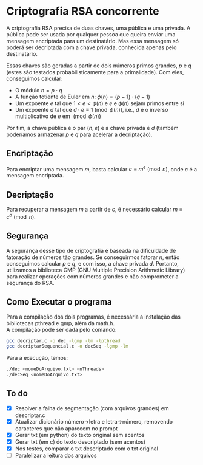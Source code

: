 # Criptografia RSA concorrente
A criptografia RSA precisa de duas chaves, uma pública e uma privada. A pública pode ser usada por qualquer pessoa que queira enviar uma mensagem encriptada para um destinatário. Mas essa mensagem só poderá ser decriptada com a chave privada, conhecida apenas pelo destinatário.  

Essas chaves são geradas a partir de dois números primos grandes, $p$ e $q$ (estes são testados probabilisticamente para a primalidade). Com eles, conseguimos calcular:
* O módulo $n = p \cdot q$
* A função totiente de Euler em $n$: $\phi(n) = (p-1) \cdot (q-1)$
* Um expoente $e$ tal que $1 < e < \phi(n)$ e $e$ e $\phi(n)$ sejam primos entre si
* Um expoente $d$ tal que $d \cdot e \equiv 1 \pmod{\phi(n)}$, i.e., $d$ é o inverso multiplicativo de $e$ em $\pmod{\phi(n)}$

Por fim, a chave pública é o par $(n, e)$ e a chave privada é $d$ (também poderíamos armazenar $p$ e $q$ para acelerar a decriptação).  

## Encriptação
Para encriptar uma mensagem $m$, basta calcular $c \equiv m^e \pmod{n}$, onde $c$ é a mensagem encriptada.

## Decriptação
Para recuperar a mensagem $m$ a partir de $c$, é necessário calcular $m \equiv c^d \pmod{n}$.

## Segurança
A segurança desse tipo de criptografia é baseada na dificuldade de fatoração de números tão grandes. Se conseguirmos fatorar $n$, então conseguimos calcular $p$ e $q$, e com isso, a chave privada $d$. Portanto, utilizamos a biblioteca GMP (GNU Multiple Precision Arithmetic Library) para realizar operações com números grandes e não comprometer a segurança do RSA.

## Como Executar o programa
Para a compilação dos dois programas, é necessária a instalação das bibliotecas pthread e gmp, além da math.h.  
A compilação pode ser dada pelo comando:

~~~bash
gcc decriptar.c -o dec -lgmp -lm -lpthread
gcc decriptarSequencial.c -o decSeq -lgmp -lm
~~~
Para a execução, temos: 
~~~bash
./dec <nomeDoArquivo.txt> <nThreads>
./decSeq <nomeDoArquivo.txt>
~~~

## To do 
- [x] Resolver a falha de segmentação (com arquivos grandes) em descriptar.c
- [x] Atualizar dicionário número->letra e letra->número, removendo caracteres que não aparecem no prompt
- [x] Gerar txt (em python) do texto original sem acentos
- [x] Gerar txt (em c) do texto descriptado (sem acentos)
- [x] Nos testes, comparar o txt descriptado com o txt original
- [ ] Paralelizar a leitura dos arquivos
